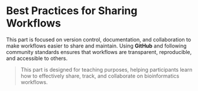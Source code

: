 # Best Practices for Sharing Workflows

This part is focused on version control, documentation, and collaboration to make workflows easier to share and maintain. Using **GitHub** and following community standards ensures that workflows are transparent, reproducible, and accessible to others.  

> This part is designed for teaching purposes, helping participants learn how to effectively share, track, and collaborate on bioinformatics workflows.
